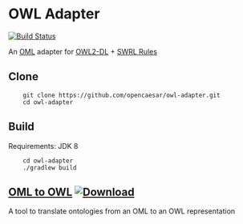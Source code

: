 # OWL Adapter

[![Build Status](https://travis-ci.org/opencaesar/owl-adapter.svg?branch=master)](https://travis-ci.org/opencaesar/owl-adapter)

An [OML](https://github.com/opencaesar/oml) adapter for [OWL2-DL](https://www.w3.org/TR/owl2-syntax/) + [SWRL Rules](https://www.w3.org/Submission/SWRL/)

## Clone
```
    git clone https://github.com/opencaesar/owl-adapter.git
    cd owl-adapter
```
      
## Build
Requirements: JDK 8
```
    cd owl-adapter
    ./gradlew build
```

## [OML to OWL](oml2owl) [ ![Download](https://api.bintray.com/packages/opencaesar/adapters/oml2owl/images/download.svg) ](https://bintray.com/opencaesar/adapters/oml2owl/_latestVersion)

A tool to translate ontologies from an OML to an OWL representation
